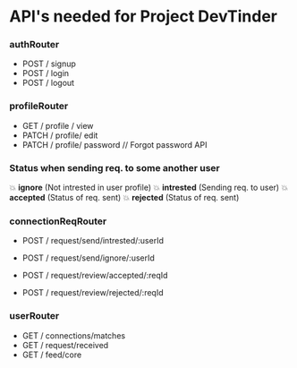 # API's needed for Project DevTinder

### authRouter

- POST / signup
- POST / login
- POST / logout

### profileRouter

- GET / profile / view
- PATCH / profile/ edit
- PATCH / profile/ password // Forgot password API

### Status when sending req. to some another user

💥 **ignore** (Not intrested in user profile)
💥 **intrested** (Sending req. to user)
💥 **accepted** (Status of req. sent)
💥 **rejected** (Status of req. sent)

### connectionReqRouter

- POST / request/send/intrested/:userId
- POST / request/send/ignore/:userId

- POST / request/review/accepted/:reqId
- POST / request/review/rejected/:reqId

### userRouter

- GET / connections/matches
- GET / request/received
- GET / feed/core
